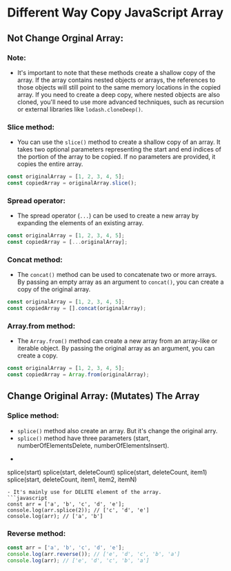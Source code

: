 # Different Way Copy JavaScript Array

## Not Change Orginal Array: 

### Note:
- It's important to note that these methods create a shallow copy of the array. If the array contains nested objects or arrays, the references to those objects will still point to the same memory locations in the copied array. If you need to create a deep copy, where nested objects are also cloned, you'll need to use more advanced techniques, such as recursion or external libraries like `lodash.cloneDeep()`.

### Slice method: 
- You can use the `slice()` method to create a shallow copy of an array. It takes two optional parameters representing the start and end indices of the portion of the array to be copied. If no parameters are provided, it copies the entire array.
```javascript
const originalArray = [1, 2, 3, 4, 5];
const copiedArray = originalArray.slice();
```

### Spread operator: 
- The spread operator (`...`) can be used to create a new array by expanding the elements of an existing array.
```javascript
const originalArray = [1, 2, 3, 4, 5];
const copiedArray = [...originalArray];
```

### Concat method: 
- The `concat()` method can be used to concatenate two or more arrays. By passing an empty array as an argument to `concat()`, you can create a copy of the original array.
```javascript
const originalArray = [1, 2, 3, 4, 5];
const copiedArray = [].concat(originalArray);
```

### Array.from method: 
- The `Array.from()` method can create a new array from an array-like or iterable object. By passing the original array as an argument, you can create a copy.
```javascript
const originalArray = [1, 2, 3, 4, 5];
const copiedArray = Array.from(originalArray);
```

## Change Original Array: (Mutates) The Array

### Splice method:
- `splice()` method also create an array. But it's change the original arry.
- `splice()` method have three parameters (start, numberOfElementsDelete, numberOfElementsInsert).
- ```javascript
splice(start)
splice(start, deleteCount)
splice(start, deleteCount, item1)
splice(start, deleteCount, item1, item2, itemN)
```
- It's mainly use for DELETE element of the array.
```javascript
const arr = ['a', 'b', 'c', 'd', 'e'];
console.log(arr.splice(2)); // ['c', 'd', 'e']
console.log(arr); // ['a', 'b']
```

### Reverse method:
```javascript
const arr = ['a', 'b', 'c', 'd', 'e'];
console.log(arr.reverse()); // ['e', 'd', 'c', 'b', 'a']
console.log(arr); // ['e', 'd', 'c', 'b', 'a']
```
